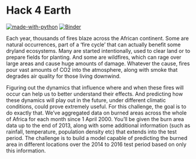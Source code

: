 # Hack 4 Earth<br>

[![made-with-python](https://img.shields.io/badge/Made%20with-Python-1f425f.svg)](https://www.python.org/) [![Binder](https://mybinder.org/badge_logo.svg)](https://mybinder.org/v2/gh/yahyaoui-elyes/Hack_for_earth/HEAD)

Each year, thousands of fires blaze across the African continent. Some are natural occurrences, part of a ‘fire cycle’ that can actually benefit some dryland ecosystems. Many are started intentionally, used to clear land or to prepare fields for planting. And some are wildfires, which can rage over large areas and cause huge amounts of damage. Whatever the cause, fires pour vast amounts of CO2 into the atmosphere, along with smoke that degrades air quality for those living downwind.

Figuring out the dynamics that influence where and when these fires will occur can help us to better understand their effects. And predicting how these dynamics will play out in the future, under different climatic conditions, could prove extremely useful. For this challenge, the goal is to do exactly that. We’ve aggregated data on burned areas across the whole of Africa for each month since 1 April 2000. You’ll be given the burn area data up to the end of 2013, along with some additional information (such as rainfall, temperature, population density etc) that extends into the test period. The challenge is to build a model capable of predicting the burned area in different locations over the 2014 to 2016 test period based on only this information.
